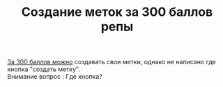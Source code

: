 ﻿---
title: "Создание меток за 300 баллов репы"
se.owner.user_id: 441356
se.owner.display_name: "Space Researcher"
se.owner.link: "https://ru.meta.stackoverflow.com/users/441356/space-researcher"
se.link: "https://ru.meta.stackoverflow.com/questions/12298/%d0%a1%d0%be%d0%b7%d0%b4%d0%b0%d0%bd%d0%b8%d0%b5-%d0%bc%d0%b5%d1%82%d0%be%d0%ba-%d0%b7%d0%b0-300-%d0%b1%d0%b0%d0%bb%d0%bb%d0%be%d0%b2-%d1%80%d0%b5%d0%bf%d1%8b"
se.question_id: 12298
se.post_type: question
---
<p><a href="https://ru.stackoverflow.com/help/privileges/create-tags">За 300 баллов можно</a> создавать свои метки, однако не написано где кнопка &quot;создать метку&quot;.<br />
Внимание вопрос : Где кнопка?</p>

